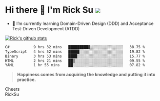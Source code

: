 # Hi there 👋 I'm Rick Su ![](https://komarev.com/ghpvc/?username=ricksu978)
<!--
**ricksu978/ricksu978** is a ✨ _special_ ✨ repository because its `README.md` (this file) appears on your GitHub profile.

Here are some ideas to get you started:

- 🔭 I’m currently working on ...
-->
- 🌱 I’m currently learning Domain-Driven Design (DDD) and Acceptance Test-Driven Development (ATDD)
<!--
- 👯 I’m looking to collaborate on ...
- 🤔 I’m looking for help with ...
- 💬 Ask me about ...
- 📫 How to reach me: ...
- 😄 Pronouns: ...
- ⚡ Fun fact: ...
-->
[![Rick's github stats](https://github-readme-stats.vercel.app/api?username=ricksu978&theme=dark)](https://github.com/ricksu978/ricksu978)

<!--START_SECTION:waka-->

```txt
C#           9 hrs 32 mins   █████████▓░░░░░░░░░░░░░░░   38.75 %
TypeScript   4 hrs 52 mins   █████░░░░░░░░░░░░░░░░░░░░   19.82 %
Binary       3 hrs 53 mins   ████░░░░░░░░░░░░░░░░░░░░░   15.77 %
HTML         2 hrs 21 mins   ██▒░░░░░░░░░░░░░░░░░░░░░░   09.55 %
YAML         1 hr 55 mins    ██░░░░░░░░░░░░░░░░░░░░░░░   07.82 %
```

<!--END_SECTION:waka-->

> **Happiness comes from acquiring the knowledge and putting it into practice.**

Cheers  
RickSu 
